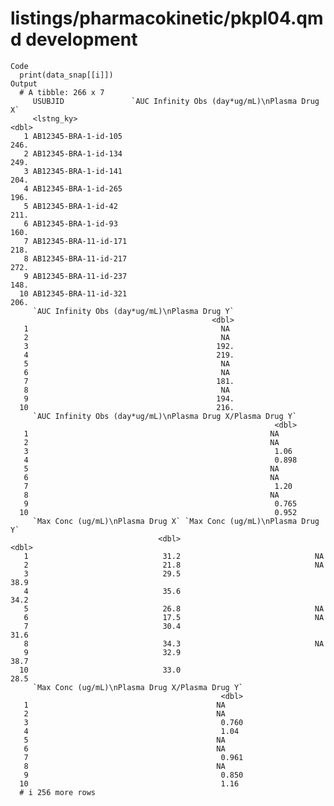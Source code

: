 # listings/pharmacokinetic/pkpl04.qmd development

    Code
      print(data_snap[[i]])
    Output
      # A tibble: 266 x 7
         USUBJID               `AUC Infinity Obs (day*ug/mL)\nPlasma Drug X`
         <lstng_ky>                                                    <dbl>
       1 AB12345-BRA-1-id-105                                           246.
       2 AB12345-BRA-1-id-134                                           249.
       3 AB12345-BRA-1-id-141                                           204.
       4 AB12345-BRA-1-id-265                                           196.
       5 AB12345-BRA-1-id-42                                            211.
       6 AB12345-BRA-1-id-93                                            160.
       7 AB12345-BRA-11-id-171                                          218.
       8 AB12345-BRA-11-id-217                                          272.
       9 AB12345-BRA-11-id-237                                          148.
      10 AB12345-BRA-11-id-321                                          206.
         `AUC Infinity Obs (day*ug/mL)\nPlasma Drug Y`
                                                 <dbl>
       1                                           NA 
       2                                           NA 
       3                                          192.
       4                                          219.
       5                                           NA 
       6                                           NA 
       7                                          181.
       8                                           NA 
       9                                          194.
      10                                          216.
         `AUC Infinity Obs (day*ug/mL)\nPlasma Drug X/Plasma Drug Y`
                                                               <dbl>
       1                                                      NA    
       2                                                      NA    
       3                                                       1.06 
       4                                                       0.898
       5                                                      NA    
       6                                                      NA    
       7                                                       1.20 
       8                                                      NA    
       9                                                       0.765
      10                                                       0.952
         `Max Conc (ug/mL)\nPlasma Drug X` `Max Conc (ug/mL)\nPlasma Drug Y`
                                     <dbl>                             <dbl>
       1                              31.2                              NA  
       2                              21.8                              NA  
       3                              29.5                              38.9
       4                              35.6                              34.2
       5                              26.8                              NA  
       6                              17.5                              NA  
       7                              30.4                              31.6
       8                              34.3                              NA  
       9                              32.9                              38.7
      10                              33.0                              28.5
         `Max Conc (ug/mL)\nPlasma Drug X/Plasma Drug Y`
                                                   <dbl>
       1                                          NA    
       2                                          NA    
       3                                           0.760
       4                                           1.04 
       5                                          NA    
       6                                          NA    
       7                                           0.961
       8                                          NA    
       9                                           0.850
      10                                           1.16 
      # i 256 more rows


